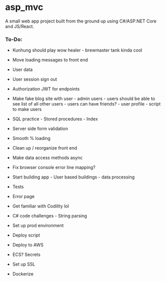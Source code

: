 # asp_mvc

A small web app project built from the ground up using C#/ASP.NET Core and JS/React.

### **To-Do**:

* Kunhung should play wow healer - brewmaster tank kinda cool

* Move loading messages to front end
* User data
* User session sign out
* Authorization JWT for endpoints
* Make fake blog site with user - admin users - users should be able to see list of all other users - users can have friends? - user profile - script to make users
* SQL practice - Stored procedures - Index
* Server side form validation
* Smooth % loading
* Clean up / reorganize front end
* Make data access methods async
* Fix browser console error line mapping?

* Start building app - User based buildings - data processing
* Tests
* Error page

* Get familiar with Codility lol
* C# code challenges - String parsing

* Set up prod environment
* Deploy script
* Deploy to AWS
* ECS? Secrets
* Set up SSL
* Dockerize
